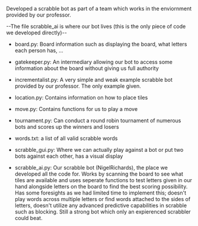 Developed a scrabble bot as part of a team which works in the enviornment provided by our professor. 


--The file scrabble_ai is where our bot lives (this is the only piece of code we developed directly)-- 

* board.py: Board information such as displaying the board, what letters each person has, ...
* gatekeeper.py: An intermediary allowing our bot to access some information about the board without giving us full authority
* incrementalist.py: A very simple and weak example scrabble bot provided by our professor. The only example given. 
* location.py: Contains information on how to place tiles
* move.py: Contains functions for us to play a move
* tournament.py: Can conduct a round robin tournament of numerous bots and scores up the winners and losers
* words.txt: a list of all valid scrabble words


* scrabble_gui.py: Where we can actually play against a bot or put two bots against each other, has a visual display 
* scrabble_ai.py: Our scrabble bot (NigelRichards), the place we developed all the code for. Works by scanning the board to see what tiles are available and uses seperate functions to test letters given in our hand alongside letters on the board to find the best scoring possibility. Has some foresights as we had limited time to implement this; doesn't play words across multiple letters or find words attached to the sides of letters, doesn't utilize any advanced predictive capabilities in scrabble such as blocking. Still a strong bot which only an expierenced scrabbler could beat.   


